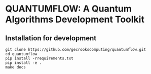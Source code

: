 
# QUANTUMFLOW: A Quantum Algorithms Development Toolkit

## Installation for development
```
git clone https://github.com/gecrookscomputing/quantumflow.git
cd quantumflow
pip install -rrequirements.txt
pip install -e .
make docs
```


```


